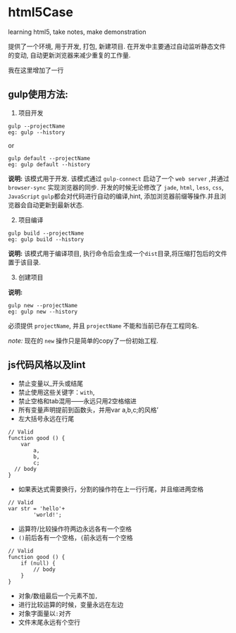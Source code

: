 # html5Case
learning html5, take notes, make demonstration

提供了一个环境, 用于开发, 打包, 新建项目.
在开发中主要通过自动监听静态文件的变动, 自动更新浏览器来减少重复的工作量.


我在这里增加了一行


## gulp使用方法:

1. 项目开发

```
gulp --projectName
eg: gulp --history
```
or
```
gulp default --projectName
eg: gulp default --history
```

**说明:**
该模式用于开发. 该模式通过 `gulp-connect` 启动了一个 `web server` ,并通过 `browser-sync` 实现浏览器的同步. 开发的时候无论修改了 `jade`, `html`, `less`, `css`, `JavaScript` `gulp`都会对代码进行自动的编译,hint, 添加浏览器前缀等操作.并且浏览器会自动更新到最新状态.

2. 项目编译

```
gulp build --projectName
eg: gulp build --history
```

**说明:**
该模式用于编译项目, 执行命令后会生成一个`dist`目录,将压缩打包后的文件置于该目录.

3. 创建项目

**说明:**

```
gulp new --projectName
eg: gulp new --history
```

必须提供 `projectName`, 并且 `projectName` 不能和当前已存在工程同名.

*note:* 现在的 `new` 操作只是简单的copy了一份初始工程.


## js代码风格以及lint

- 禁止变量以_开头或结尾
- 禁止使用这些关键字：`with`,
- 禁止空格和tab混用——永远只用2空格缩进
- 所有变量声明提前到函数头，并用var a,b,c;的风格’
- 左大括号永远在行尾
```
// Valid
function good () {
    var
        a,
        b,
        c;
  // body
}
```
- 如果表达式需要换行，分割的操作符在上一行行尾，并且缩进两空格
```
// Valid
var str = 'hello'+
        'world!';
```
- 运算符/比较操作符两边永远各有一个空格
- `()`前后各有一个空格，`{`前永远有一个空格
```
// Valid
function good () {
    if (null) {
        // body
    }
}
```

- 对象/数组最后一个元素不加`,`
- 进行比较运算的时候，变量永远在左边
- 对象字面量以`:`对齐
- 文件末尾永远有个空行
